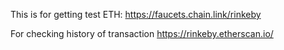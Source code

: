 
This is for getting test ETH:
<https://faucets.chain.link/rinkeby>

For checking history of transaction
<https://rinkeby.etherscan.io/>
